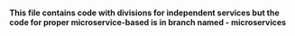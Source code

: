 #### This file contains code with divisions for independent services but the code for proper microservice-based is in branch named - microservices
